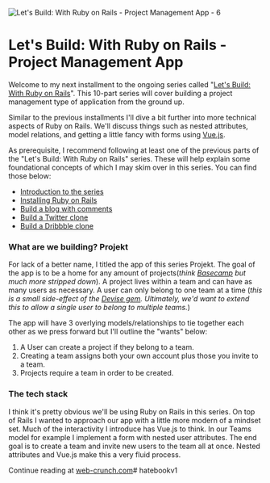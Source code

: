 ![Let's Build: With Ruby on Rails - Project Management App - 6](https://i.imgur.com/IPbrAlY.jpg)

# Let's Build: With Ruby on Rails - Project Management App

Welcome to my next installment to the ongoing series called "[Let's Build: With Ruby on Rails](https://web-crunch.com/series/)". This 10-part series will cover building a project management type of application from the ground up. 

Similar to the previous installments I'll dive a bit further into more technical aspects of Ruby on Rails. We'll discuss things such as nested attributes, model relations, and getting a little fancy with forms using [Vue.js](https://vuejs.org/). 

As prerequisite, I recommend following at least one of the previous parts of the "Let's Build: With Ruby on Rails" series. These will help explain some foundational concepts of which I may skim over in this series. You can find those below:

- [Introduction to the series](https://web-crunch.com/lets-build-with-ruby-on-rails-introduction/)
- [Installing Ruby on Rails](https://web-crunch.com/lets-build-with-ruby-on-rails-installation/)
- [Build a blog with comments](https://web-crunch.com/lets-build-with-ruby-on-rails-blog-with-comments/)
- [Build a Twitter clone](https://web-crunch.com/lets-build-with-ruby-on-rails-a-twitter-clone/)
- [Build a Dribbble clone](https://web-crunch.com/lets-build-dribbble-clone-with-ruby-on-rails/)

### What are we building? Projekt

For lack of a better name, I titled the app of this series Projekt. The goal of the app is to be a home for any amount of projects(*think [Basecamp](https://basecamp.com) but much more stripped down*). A project lives within a team and can have as many users as necessary. A user can only belong to one team at a time (*this is a small side-effect of the [Devise gem](https://github.com/plataformatec/devise). Ultimately, we'd want to extend this to allow a single user to belong to multiple teams.*)

The app will have 3 overlying models/relationships to tie together each other as we press forward but I'll outline the "wants" below:

1. A User can create a project if they belong to a team.
2. Creating a team assigns both your own account plus those you invite to a team.
3. Projects require a team in order to be created.

### The tech stack

I think it's pretty obvious we'll be using Ruby on Rails in this series. On top of Rails I wanted to approach our app with a little more modern of a mindset set. Much of the interactivity I introduce has Vue.js to think. In our Teams model for example I implement a form with nested user attributes. The end goal is to create a team and invite new users to the team all at once. Nested attributes and Vue.js make this a very fluid process. 

Continue reading at [web-crunch.com](https://web-crunch.com/lets-build-with-ruby-on-rails-project-management-app)# hatebookv1
